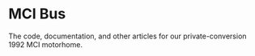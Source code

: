 # MCI Bus
 The code, documentation, and other articles for our private-conversion 1992 MCI motorhome.

